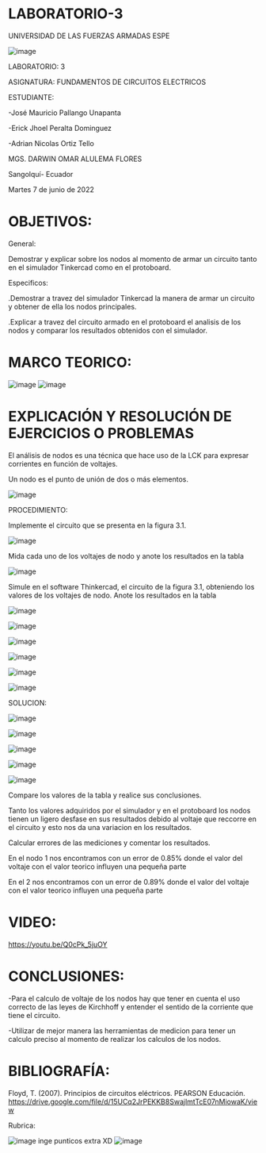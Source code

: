 # LABORATORIO-3

UNIVERSIDAD DE LAS FUERZAS ARMADAS ESPE



![image](https://user-images.githubusercontent.com/105695077/169195292-caeb0d12-8f66-4f08-bb58-2efffc44ccf5.png)




LABORATORIO: 3



ASIGNATURA: FUNDAMENTOS DE CIRCUITOS ELECTRICOS

ESTUDIANTE: 

-José Mauricio Pallango Unapanta

-Erick Jhoel Peralta Dominguez

-Adrian Nicolas Ortiz Tello 

MGS. DARWIN OMAR ALULEMA FLORES

Sangolquí- Ecuador

Martes 7 de junio de 2022

# OBJETIVOS:

General:

Demostrar y explicar sobre los nodos al momento de armar un circuito tanto en el simulador Tinkercad como en el protoboard.  

Especificos:

.Demostrar a travez del simulador Tinkercad la manera de armar un circuito y obtener de ella los nodos principales.

.Explicar a travez del circuito armado en el protoboard el analisis de los nodos y comparar los resultados obtenidos con el simulador. 

# MARCO TEORICO:

![image](https://user-images.githubusercontent.com/105695077/172496870-a872ae25-0440-4db3-bb74-e67443c555ea.png)
![image](https://user-images.githubusercontent.com/105695077/172496895-3a3145e4-7b1a-4c22-9cd9-40e63fa5c84e.png)

# EXPLICACIÓN Y RESOLUCIÓN DE EJERCICIOS O PROBLEMAS

El análisis de nodos es una técnica que hace uso de la LCK para expresar corrientes en función de voltajes.

Un nodo es el punto de unión de dos o más elementos.

![image](https://user-images.githubusercontent.com/105695077/172492102-8640d75e-b628-4199-9f03-142782da0618.png)

PROCEDIMIENTO:

Implemente el circuito que se presenta en la figura 3.1.

![image](https://user-images.githubusercontent.com/105695077/172492196-9c7dea9f-52a6-4010-83fa-922dc396602d.png)

Mida cada uno de los voltajes de nodo y anote los resultados en la tabla

![image](https://user-images.githubusercontent.com/105695077/172503493-e66c47c3-1f3c-4fda-ae83-20fb57608710.png)

Simule en el software Thinkercad, el circuito de la figura 3.1, obteniendo los valores de los voltajes de nodo. Anote los resultados en la tabla

![image](https://user-images.githubusercontent.com/105695077/172503543-4804a137-9491-4c22-b352-1209eeea04e2.png)

![image](https://user-images.githubusercontent.com/105695077/172501374-c41b05ea-cb64-41cd-b4cd-5024d803b1c8.png)

![image](https://user-images.githubusercontent.com/105695077/172501398-ee254016-5dd0-4d62-a8b4-578c3b500a95.png)

![image](https://user-images.githubusercontent.com/105695077/172504944-3bfb1afd-7d45-41f6-ac76-a0b2247c2e28.png)

![image](https://user-images.githubusercontent.com/105695077/172504960-bc371616-5371-410c-90b2-c097ec14829d.png)

![image](https://user-images.githubusercontent.com/105695077/172505002-b4325e22-cd42-4403-9baa-9302981101b0.png)

SOLUCION:

![image](https://user-images.githubusercontent.com/105695077/172505033-e3af97cf-7ad7-4968-a713-6e9abec0b6ba.png)

![image](https://user-images.githubusercontent.com/105695077/172505063-cd1aeaa4-ef1d-488e-9623-917754a4d5ed.png)

![image](https://user-images.githubusercontent.com/105695077/172505108-4fd8dc13-9a43-4b6f-90b8-0e985effe9bc.png)

![image](https://user-images.githubusercontent.com/105695077/172505143-7a6f87ae-2e68-4831-9775-51275ff81db1.png)

![image](https://user-images.githubusercontent.com/105695077/172505163-04258dcd-44b4-4cd6-bda7-7f55581fa4e9.png)

Compare los valores de la tabla y realice sus conclusiones.

Tanto los valores adquiridos por el simulador y en el protoboard los nodos tienen un ligero desfase en sus resultados debido al voltaje que reccorre en el circuito y esto nos da una variacion en los resultados.

Calcular errores de las mediciones y comentar los resultados.

En el nodo 1 nos encontramos con un error de 0.85% donde el valor del voltaje con el valor teorico influyen una pequeña parte

En el 2 nos encontramos con un error de 0.89% donde el valor del voltaje con el valor teorico influyen una pequeña parte

# VIDEO:

https://youtu.be/Q0cPk_5juOY

# CONCLUSIONES:

-Para el calculo de voltaje de los nodos hay que tener en cuenta el uso correcto de las leyes de Kirchhoff y entender el sentido de la corriente que tiene el circuito.

-Utilizar de mejor manera las herramientas de medicion para tener un calculo preciso al momento de realizar los calculos de los nodos.

# BIBLIOGRAFÍA:

Floyd, T. (2007). Principios de circuitos eléctricos. PEARSON Educación. https://drive.google.com/file/d/15UCq2JrPEKKB8SwajlmtTcE07nMiowaK/view

Rubrica:

![image](https://user-images.githubusercontent.com/105695077/169549221-6a6d7d81-301f-4ae6-adad-f0a59a65b83e.png)
inge punticos extra XD
![image](https://user-images.githubusercontent.com/105829461/172505366-5ac2036c-a479-4c15-b46a-656414f617a4.png)


